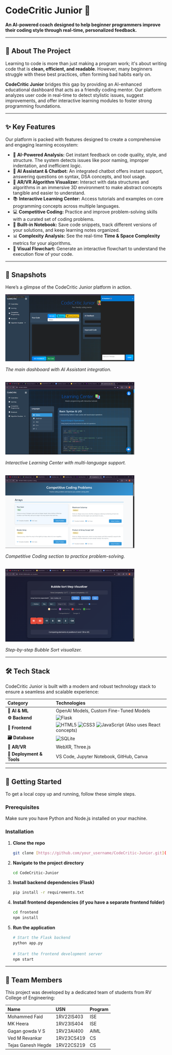 <h1>CodeCritic Junior 🚀</h1>
<p>
  <strong>An AI-powered coach designed to help beginner programmers improve their coding style through real-time, personalized feedback.</strong>
</p>
<p>
<!--   <em>Built for the ACY 2024-25 Experiential Learning project at RV College of Engineering.</em> -->
</p>

---

## 🎯 About The Project

Learning to code is more than just making a program work; it's about writing code that is **clean, efficient, and readable**. However, many beginners struggle with these best practices, often forming bad habits early on.

**CodeCritic Junior** bridges this gap by providing an AI-enhanced educational dashboard that acts as a friendly coding mentor. Our platform analyzes user code in real-time to detect stylistic issues, suggest improvements, and offer interactive learning modules to foster strong programming foundations.

---

## ✨ Key Features

Our platform is packed with features designed to create a comprehensive and engaging learning ecosystem:

* 🧠 **AI-Powered Analysis:** Get instant feedback on code quality, style, and structure. The system detects issues like poor naming, improper indentation, and inefficient logic.
* 🤖 **AI Assistant & Chatbot:** An integrated chatbot offers instant support, answering questions on syntax, DSA concepts, and tool usage.
* 🔮 **AR/VR Algorithm Visualizer:** Interact with data structures and algorithms in an immersive 3D environment to make abstract concepts tangible and easier to understand.
* 📚 **Interactive Learning Center:** Access tutorials and examples on core programming concepts across multiple languages.
* 💻 **Competitive Coding:** Practice and improve problem-solving skills with a curated set of coding problems.
* 📓 **Built-in Notebook:** Save code snippets, track different versions of your solutions, and keep learning notes organized.
* 📊 **Complexity Analysis:** See the real-time **Time & Space Complexity** metrics for your algorithms.
* 🌊 **Visual Flowchart:** Generate an interactive flowchart to understand the execution flow of your code.

---

## 📸 Snapshots 
Here’s a glimpse of the CodeCritic Junior platform in action.

<img src="images/Dashboard.png" alt="CodeCritic Junior Dashboard" width="80%">
<p><em>The main dashboard with AI Assistant integration.</em></p>
<br>
<img src="images/learn_center.png" alt="Learning Center" width="80%">
<p><em>Interactive Learning Center with multi-language support.</em></p>
<br>
<img src="images/competative_coding_plat.png" alt="Competitive Coding Problems" width="80%">
<p><em>Competitive Coding section to practice problem-solving.</em></p>
<br>
<img src="images/Bubble_sort.png" alt="Algorithm Visualizer" width="80%">
<p><em>Step-by-step Bubble Sort visualizer.</em></p>

---

## 🛠️ Tech Stack

CodeCritic Junior is built with a modern and robust technology stack to ensure a seamless and scalable experience:

| Category | Technologies |
| :--- | :--- |
| **🤖 AI & ML** | OpenAI Models, Custom Fine-Tuned Models |
| **⚙️ Backend** | <img src="https://img.shields.io/badge/Flask-000000?style=for-the-badge&logo=flask&logoColor=white" alt="Flask"/> |
| **🎨 Frontend** | <img src="https://img.shields.io/badge/HTML5-E34F26?style=for-the-badge&logo=html5&logoColor=white" alt="HTML5"/> <img src="https://img.shields.io/badge/CSS3-1572B6?style=for-the-badge&logo=css3&logoColor=white" alt="CSS3"/> <img src="https://img.shields.io/badge/JavaScript-F7DF1E?style=for-the-badge&logo=javascript&logoColor=black" alt="JavaScript"/> (Also uses React concepts) |
| **🗃️ Database** | <img src="https://img.shields.io/badge/SQLite-003B57?style=for-the-badge&logo=sqlite&logoColor=white" alt="SQLite"/> |
| **🔮 AR/VR** | WebXR, Three.js |
| **🚀 Deployment & Tools** | VS Code, Jupyter Notebook, GitHub, Canva |

---

## 🔧 Getting Started

To get a local copy up and running, follow these simple steps.

### Prerequisites

Make sure you have Python and Node.js installed on your machine.

### Installation

1.  **Clone the repo**
    ```sh
    git clone [https://github.com/your_username/CodeCritic-Junior.git](https://github.com/your_username/CodeCritic-Junior.git)
    ```
2.  **Navigate to the project directory**
    ```sh
    cd CodeCritic-Junior
    ```
3.  **Install backend dependencies (Flask)**
    ```sh
    pip install -r requirements.txt
    ```
4.  **Install frontend dependencies (if you have a separate frontend folder)**
    ```sh
    cd frontend
    npm install
    ```
5.  **Run the application**
    ```sh
    # Start the Flask backend
    python app.py
    
    # Start the frontend development server
    npm start
    ```

---

## 👥 Team Members

This project was developed by a dedicated team of students from RV College of Engineering:

| Name | USN | Program |
| :--- | :--- | :--- |
| Mohammed Faid | 1RV22IS403 | ISE |
| MK Heera | 1RV23IS404 | ISE |
| Gagan gowda V S | 1RV23AI400 | AIML |
| Ved M Revankar | 1RV23CS419 | CS |
| Tejas Ganesh Hegde | 1RV22CS219 | CS |




